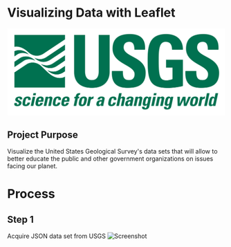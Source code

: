 # Visualizing Data with Leaflet

![Screenshot](Screenshots/logo.png "Screenshot")

## Project Purpose
Visualize the United States Geological Survey's data sets that will allow to better educate the public and other government organizations on issues facing our planet.

# Process

## Step 1 
Acquire JSON data set from USGS 
![Screenshot](Instructions/Images/data.png "Screenshot")